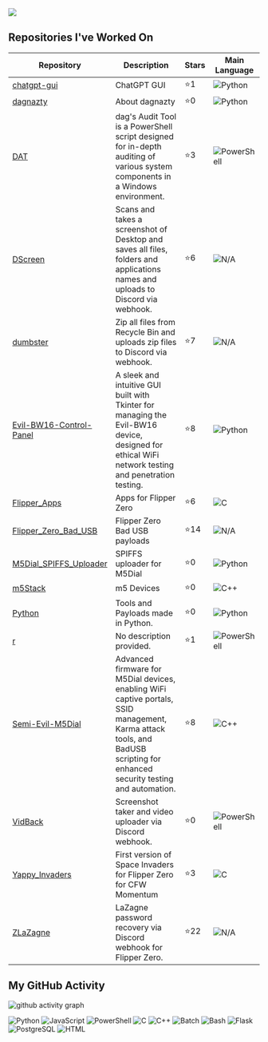 
<div align="center">
  <a href="https://github.com/dagnazty"><img align="left" src="https://github-readme-stats.vercel.app/api?username=dagnazty&show_icons=true&theme=radical" /></a>
</div>


<br clear="left"/>

## Repositories I've Worked On

| Repository | Description | Stars | Main Language |
|------------|-------------|-------|---------------|
| [chatgpt-gui](https://github.com/dagnazty/chatgpt-gui) | ChatGPT GUI | ⭐1 | ![Python](https://img.shields.io/badge/-Python-informational?style=for-the-badge&logo=python&logoColor=white) |
| [dagnazty](https://github.com/dagnazty/dagnazty) | About dagnazty | ⭐0 | ![Python](https://img.shields.io/badge/-Python-informational?style=for-the-badge&logo=python&logoColor=white) |
| [DAT](https://github.com/dagnazty/DAT) | dag's Audit Tool is a PowerShell script designed for in-depth auditing of various system components in a Windows environment. | ⭐3 | ![PowerShell](https://img.shields.io/badge/-PowerShell-informational?style=for-the-badge&logo=powershell&logoColor=white) |
| [DScreen](https://github.com/dagnazty/DScreen) | Scans and takes a screenshot of Desktop and saves all files, folders and applications names and uploads to Discord via webhook.  | ⭐6 | ![N/A](https://img.shields.io/badge/-N/A-informational?style=for-the-badge&logo=n/a&logoColor=white) |
| [dumbster](https://github.com/dagnazty/dumbster) | Zip all files from Recycle Bin and uploads zip files to Discord via webhook. | ⭐7 | ![N/A](https://img.shields.io/badge/-N/A-informational?style=for-the-badge&logo=n/a&logoColor=white) |
| [Evil-BW16-Control-Panel](https://github.com/dagnazty/Evil-BW16-Control-Panel) | A sleek and intuitive GUI built with Tkinter for managing the Evil-BW16 device, designed for ethical WiFi network testing and penetration testing. | ⭐8 | ![Python](https://img.shields.io/badge/-Python-informational?style=for-the-badge&logo=python&logoColor=white) |
| [Flipper_Apps](https://github.com/dagnazty/Flipper_Apps) | Apps for Flipper Zero | ⭐6 | ![C](https://img.shields.io/badge/-C-informational?style=for-the-badge&logo=c&logoColor=white) |
| [Flipper_Zero_Bad_USB](https://github.com/dagnazty/Flipper_Zero_Bad_USB) | Flipper Zero Bad USB payloads | ⭐14 | ![N/A](https://img.shields.io/badge/-N/A-informational?style=for-the-badge&logo=n/a&logoColor=white) |
| [M5Dial_SPIFFS_Uploader](https://github.com/dagnazty/M5Dial_SPIFFS_Uploader) | SPIFFS uploader for M5Dial  | ⭐0 | ![Python](https://img.shields.io/badge/-Python-informational?style=for-the-badge&logo=python&logoColor=white) |
| [m5Stack](https://github.com/dagnazty/m5Stack) | m5 Devices | ⭐0 | ![C++](https://img.shields.io/badge/-C++-informational?style=for-the-badge&logo=c++&logoColor=white) |
| [Python](https://github.com/dagnazty/Python) | Tools and Payloads made in Python. | ⭐0 | ![Python](https://img.shields.io/badge/-Python-informational?style=for-the-badge&logo=python&logoColor=white) |
| [r](https://github.com/dagnazty/r) | No description provided. | ⭐1 | ![PowerShell](https://img.shields.io/badge/-PowerShell-informational?style=for-the-badge&logo=powershell&logoColor=white) |
| [Semi-Evil-M5Dial](https://github.com/dagnazty/Semi-Evil-M5Dial) | Advanced firmware for M5Dial devices, enabling WiFi captive portals, SSID management, Karma attack tools, and BadUSB scripting for enhanced security testing and automation. | ⭐8 | ![C++](https://img.shields.io/badge/-C++-informational?style=for-the-badge&logo=c++&logoColor=white) |
| [VidBack](https://github.com/dagnazty/VidBack) | Screenshot taker and video uploader via Discord webhook.  | ⭐0 | ![PowerShell](https://img.shields.io/badge/-PowerShell-informational?style=for-the-badge&logo=powershell&logoColor=white) |
| [Yappy_Invaders](https://github.com/dagnazty/Yappy_Invaders) | First version of Space Invaders for Flipper Zero for CFW Momentum | ⭐3 | ![C](https://img.shields.io/badge/-C-informational?style=for-the-badge&logo=c&logoColor=white) |
| [ZLaZagne](https://github.com/dagnazty/ZLaZagne) | LaZagne password recovery via Discord webhook for Flipper Zero. | ⭐22 | ![N/A](https://img.shields.io/badge/-N/A-informational?style=for-the-badge&logo=n/a&logoColor=white) |

## My GitHub Activity

![github activity graph](https://github-readme-activity-graph.vercel.app/graph?username=dagnazty&theme=high-contrast)

<img src="https://img.shields.io/badge/-Python-3776AB?style=flat-square&logo=python&logoColor=white" alt="Python" /> <img src="https://img.shields.io/badge/-JavaScript-F7DF1E?style=flat-square&logo=javascript&logoColor=black" alt="JavaScript" /> <img src="https://img.shields.io/badge/-PowerShell-5391FE?style=flat-square&logo=powershell&logoColor=white" alt="PowerShell" /> <img src="https://img.shields.io/badge/-C-00599C?style=flat-square&logo=c&logoColor=white" alt="C" /> <img src="https://img.shields.io/badge/-C++-00599C?style=flat-square&logo=c%2B%2B&logoColor=white" alt="C++" /> <img src="https://img.shields.io/badge/-Batch-4D4D4D?style=flat-square&logo=windows&logoColor=white" alt="Batch" /> <img src="https://img.shields.io/badge/-Bash-4EAA25?style=flat-square&logo=gnu-bash&logoColor=white" alt="Bash" /> <img src="https://img.shields.io/badge/-Flask-000000?style=flat-square&logo=flask&logoColor=white" alt="Flask" /> <img src="https://img.shields.io/badge/-PostgreSQL-316192?style=flat-square&logo=postgresql&logoColor=white" alt="PostgreSQL" /> <img src="https://img.shields.io/badge/-HTML-E34F26?style=flat-square&logo=html5&logoColor=white" alt="HTML" />
